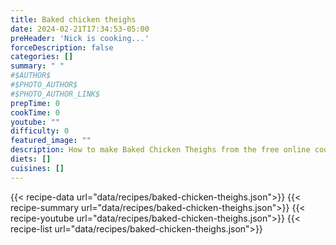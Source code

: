```yaml
---
title: Baked chicken theighs
date: 2024-02-21T17:34:53-05:00
preHeader: 'Nick is cooking...'
forceDescription: false
categories: []
summary: " "
#$AUTHOR$
#$PHOTO_AUTHOR$
#$PHOTO_AUTHOR_LINK$
prepTime: 0
cookTime: 0
youtube: ""
difficulty: 0
featured_image: ""
description: How to make Baked Chicken Theighs from the free online cookbook
diets: []
cuisines: []
---
```

{{< recipe-data url="data/recipes/baked-chicken-theighs.json">}}
{{< recipe-summary url="data/recipes/baked-chicken-theighs.json">}}
{{< recipe-youtube url="data/recipes/baked-chicken-theighs.json">}}
{{< recipe-list url="data/recipes/baked-chicken-theighs.json">}}
